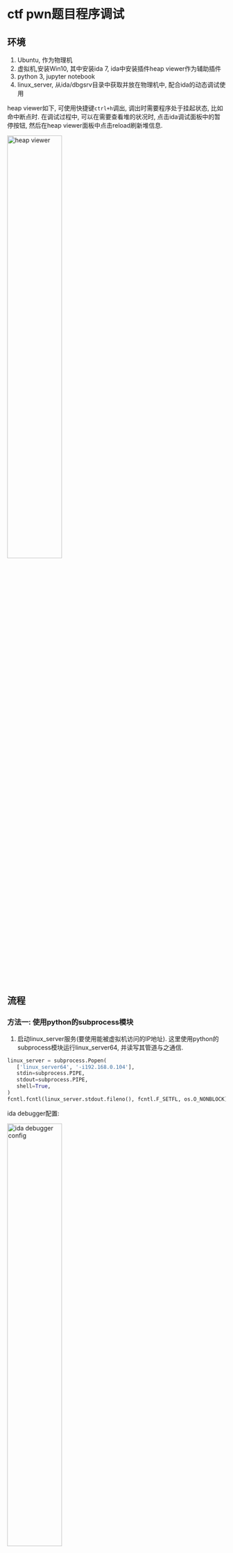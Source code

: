 # ctf pwn题目程序调试
## 环境
1. Ubuntu, 作为物理机
2. 虚拟机,安装Win10, 其中安装ida 7, ida中安装插件heap viewer作为辅助插件
3. python 3, jupyter notebook
4. linux_server, 从ida/dbgsrv目录中获取并放在物理机中, 配合ida的动态调试使用

heap viewer如下, 可使用快捷键`ctrl+h`调出, 调出时需要程序处于挂起状态, 比如命中断点时. 在调试过程中, 可以在需要查看堆的状况时, 点击ida调试面板中的暂停按钮, 然后在heap viewer面板中点击reload刷新堆信息.

<img alt="heap viewer" src="./pic/heapviewer.jpg" width="50%" height="50%">

## 流程
### 方法一: 使用python的subprocess模块
1. 启动linux_server服务(要使用能被虚拟机访问的IP地址). 这里使用python的subprocess模块运行linux_server64, 并读写其管道与之通信. 
```python
linux_server = subprocess.Popen(
   ['linux_server64', '-i192.168.0.104'],  
   stdin=subprocess.PIPE, 
   stdout=subprocess.PIPE,
   shell=True,
)
fcntl.fcntl(linux_server.stdout.fileno(), fcntl.F_SETFL, os.O_NONBLOCK)
```

ida debugger配置:

<img alt="ida debugger config" src="./pic/ida_debugger_config.jpg" width="50%" height="50%">

2. 在ida中运行程序(快捷键f9). 可先按f5得到反编译的伪代码并设置断点. 全局变量的值需要在程序中断挂起时才能看到. 这时也可在hex_view窗口中按f2修改内存中的数据.

<img alt="ida modify memory" src="./pic/modify_memory.jpg" width="50%" height="50%">

3. 对linux_server的输入输出流读写数据, 从而与目标程序进行交互.
```py
# 获取目标程序在终端打印的信息
lines = linux_server.stdout.readlines()

# 向目标程序写数据, 
linux_server.stdin.write(s)
linux_server.stdin.flush()
```

### 方法二: 使用管道
达到的效果是, 目标程序仍在终端中显示, 而我们可在别的程序中向终端发送数据(好处是可以发送不可打印的数据, 尤其是payload)

1. 创建命名管道:
```py
w_pipe = os.open('../p1', os.O_SYNC | os.O_CREAT | os.O_RDWR)
```
2. 重定向linux_server的输入输出, 使用刚创建的管道代替标准输入流, 并将输出接到xxd(方便查看不可打印的值).
```bash
linux_server64 -i192.168.0.104 < ./p1 |xxd
```

<img alt="xxd" src="./pic/xxd.jpg" width="50%" height="50%">

# 用vscode调试C++源码
## 配置
需要配置launch.json和tasks.json. 在tasks.json中配置`label`项, 填写task名；在launch.json中配置`preLaunchTask`项, 填写task名, 这样才能**在调试时命中断点**.

<img alt="xxd" src="./pic/launch_json.jpg" width="50%" height="50%">

<img alt="xxd" src="./pic/tasks_json.jpg" width="50%" height="50%">

## 调试
按f5开始调试, f10单步执行.
在debug console窗口中, 若要执行gdb的命令, 需要先加上`-exec`

## 远程调试docker容器中的程序
* vscode中安装插件: remote-ssh(**vscodium中使用会报错说"未认证的客户端", vscode中则不会**). 要先在本地用ssh-keygen生成密钥文件, 并把pub文件改名为authorized_keys, 放到容器的用户目录下. 虚拟机中`/etc/ssh/sshd_config`文件中添加如下配置:
  ```
    PermitRootLogin yes
    RSAAuthentication yes
    PubkeyAuthentication yes
  ```

  <img alt="xxd" src="./pic/vscode-ssh.png" width="50%" height="50%">
* VM中安装ssh服务, 之后执行`/etc/init.d/ssh start`
* VM中编译gdb及gdbserver(都在gdb源码目录中)
* 在VM中启动gdbserver: `gdbserver 172.17.0.2:12345 ./test`
* 在vscode中通过ssh打开docker容器中的目标程序目录, 之后`run->start debugging`, 会先在目标目录下新建一个`.vscode`目录, 并新增一个`launch.json`文件. 手动设置`program`和`miDebuggerServerAddress`项. 最后打开VM中的程序源代码, 打上断点, 即可开始调试.
* 出现找不到源文件的问题(如`../sysdeps/unix/sysv/linux/raise.c: No such file or directory.`):
  * 先确保`/etc/apt/sources.list`文件中有`deb-src`行, 没有的话添加并执行`apt update`. 确保已经安装`dpkg-dev`. 之后cd到要保存源代码的目录并执行`apt source libc6`.
  * 若是在gdb中调试, 先`info source`查看源码路径, 如下图中提示`Compilation directory is ./signal`, 则`set substitute-path . /src/glibc-2.31/`设置libc的源码路径 

    <img alt="xxd" src="./pic/gdb_set_constitude_path.png" width="50%" height="50%">

  * 若是在vscode中, 可改`launch.json`中的`cwd`项为libc源码路径.

    <img alt="xxd" src="./pic/vscode_gdb_remote_cfg.png" width="70%" height="70%">


# 其他
使用subprocess模块与另一个控制台进程通信, 参考: https://pymotw.com/2/subprocess/#interacting-with-another-command 

使用fcntl解决readlines阻塞的问题: https://stackoverflow.com/questions/8980050/persistent-python-subprocess

解决pwn题目加载指定libc版本的问题 https://www.cnblogs.com/bhxdn/p/14541441.html

## 下载不同版本的libc等库文件
```sh
git clone https://github.com/matrix1001/glibc-all-in-one
cd glibc-all-in-one/

# 下载可下载的版本清单
python ./update_list

# 下载
./download <版本>
```

## 指定.so文件路径
若题目给定了单独的.so文件(如libc), 则要让程序加载之(而不是使用系统库文件).
参考: https://www.cnblogs.com/ar-cheng/p/13225342.html

* 方法一: 设置环境变量LD_LIBRARY_PATH. 由于linux_server运行可能因新加载的so文件不兼容而无法运行, 故不用此法. 
* 方法二: 用patchelf给程序添加rpath:
```bash
patchelf --set-rpath '$ORIGIN/' <程序>
```
* 方法三: 在编译时指定rpath:
```bash
gcc heap.c -o heap_libc_2_23 -Wl,--rpath=/home/bohan/res/ubuntu_share/tools/glibc-all-in-one/libs/2.23-0ubuntu3_amd64 -Wl,--dynamic-linker=/home/bohan/res/ubuntu_share/tools/glibc-all-in-one/libs/2.23-0ubuntu3_amd64/ld-linux-x86-64.so.2
```

## fcntl
https://blog.csdn.net/martin_liang/article/details/8363251

1、获取文件的flags，即open函数的第二个参数:

   flags = fcntl(fd,F_GETFL,0);

2、设置文件的flags:

  fcntl(fd,F_SETFL,flags);

3、增加文件的某个flags，比如文件是阻塞的，想设置成非阻塞:

   flags = fcntl(fd,F_GETFL,0);

   flags |= O_NONBLOCK;

  fcntl(fd,F_SETFL,flags);

4、取消文件的某个flags，比如文件是非阻塞的，想设置成为阻塞:

  flags = fcntl(fd,F_GETFL,0);

  flags &= ~O_NONBLOCK;

  fcntl(fd,F_SETFL,flags);
